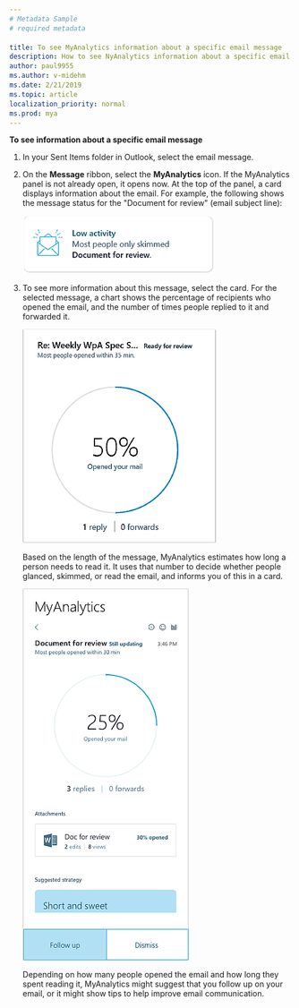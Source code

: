 ```yaml
---
# Metadata Sample
# required metadata

title: To see MyAnalytics information about a specific email message
description: How to see NyAnalytics information about a specific email message 
author: paul9955
ms.author: v-midehm
ms.date: 2/21/2019
ms.topic: article
localization_priority: normal 
ms.prod: mya
---
```


**To see information about a specific email message**

1. In your Sent Items folder in Outlook, select the email message.  
2. On the **Message** ribbon, select the **MyAnalytics** icon. If the MyAnalytics panel is not already open, it opens now. At the top of the panel, a card displays information about the email. For example, the following shows the message status for the "Document for review" (email subject line):
  
    ![Low activity](../../Images/mya/use/low-activity.png)

3. To see more information about this message, select the card. For the selected message, a chart shows the percentage of recipients who opened the email, and the number of times people replied to it and forwarded it.

    ![Proportion of recipients who opened your email](../../Images/mya/use/50-percent-opened-ed.png)

    Based on the length of the message, MyAnalytics estimates how long a person needs to read it. It uses that number to decide whether people glanced, skimmed, or read the email, and informs you of this in a card.

    ![Details about email message](../../Images/mya/use/25-percent-opened.png)

    Depending on how many people opened the email and how long they spent reading it, MyAnalytics might suggest that you follow up on your email, or it might show tips to help improve email communication.